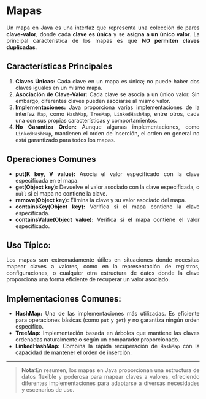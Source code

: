 <div align="justify">

# Mapas

Un mapa en Java es una interfaz que representa una colección de pares __clave-valor__, donde cada __clave es única__ y se __asigna a un único valor__. La principal característica de los mapas es que __NO permiten claves duplicadas__.

## Características Principales

1. **Claves Únicas:** Cada clave en un mapa es única; no puede haber dos claves iguales en un mismo mapa.
2. **Asociación de Clave-Valor:** Cada clave se asocia a un único valor. Sin embargo, diferentes claves pueden asociarse al mismo valor.
3. **Implementaciones:** Java proporciona varias implementaciones de la interfaz `Map`, como `HashMap`, `TreeMap`, `LinkedHashMap`, entre otros, cada una con sus propias características y comportamientos.
4. **No Garantiza Orden:** Aunque algunas implementaciones, como `LinkedHashMap`, mantienen el orden de inserción, el orden en general no está garantizado para todos los mapas.

## Operaciones Comunes

- **put(K key, V value):** Asocia el valor especificado con la clave especificada en el mapa.
- **get(Object key):** Devuelve el valor asociado con la clave especificada, o `null` si el mapa no contiene la clave.
- **remove(Object key):** Elimina la clave y su valor asociado del mapa.
- **containsKey(Object key):** Verifica si el mapa contiene la clave especificada.
- **containsValue(Object value):** Verifica si el mapa contiene el valor especificado.

## Uso Típico:

Los mapas son extremadamente útiles en situaciones donde necesitas mapear claves a valores, como en la representación de registros, configuraciones, o cualquier otra estructura de datos donde la clave proporciona una forma eficiente de recuperar un valor asociado.

## Implementaciones Comunes:

- **HashMap:** Una de las implementaciones más utilizadas. Es eficiente para operaciones básicas (como `put` y `get`) y no garantiza ningún orden específico.
- **TreeMap:** Implementación basada en árboles que mantiene las claves ordenadas naturalmente o según un comparador proporcionado.
- **LinkedHashMap:** Combina la rápida recuperación de `HashMap` con la capacidad de mantener el orden de inserción.

---

>__Nota__:En resumen, los mapas en Java proporcionan una estructura de datos flexible y poderosa para mapear claves a valores, ofreciendo diferentes implementaciones para adaptarse a diversas necesidades y escenarios de uso.


</div>